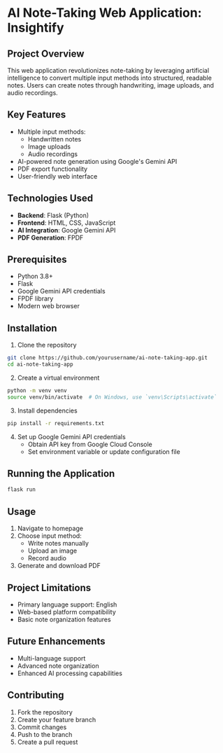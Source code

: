 # AI Note-Taking Web Application: Insightify

## Project Overview

This web application revolutionizes note-taking by leveraging artificial intelligence to convert multiple input methods into structured, readable notes. Users can create notes through handwriting, image uploads, and audio recordings.

## Key Features

- Multiple input methods:
  - Handwritten notes
  - Image uploads
  - Audio recordings
- AI-powered note generation using Google's Gemini API
- PDF export functionality
- User-friendly web interface

## Technologies Used

- **Backend**: Flask (Python)
- **Frontend**: HTML, CSS, JavaScript
- **AI Integration**: Google Gemini API
- **PDF Generation**: FPDF

## Prerequisites

- Python 3.8+
- Flask
- Google Gemini API credentials
- FPDF library
- Modern web browser

## Installation

1. Clone the repository
```bash
git clone https://github.com/yourusername/ai-note-taking-app.git
cd ai-note-taking-app
```

2. Create a virtual environment
```bash
python -m venv venv
source venv/bin/activate  # On Windows, use `venv\Scripts\activate`
```

3. Install dependencies
```bash
pip install -r requirements.txt
```

4. Set up Google Gemini API credentials
   - Obtain API key from Google Cloud Console
   - Set environment variable or update configuration file

## Running the Application

```bash
flask run
```

## Usage

1. Navigate to homepage
2. Choose input method:
   - Write notes manually
   - Upload an image
   - Record audio
3. Generate and download PDF

## Project Limitations

- Primary language support: English
- Web-based platform compatibility
- Basic note organization features

## Future Enhancements

- Multi-language support
- Advanced note organization
- Enhanced AI processing capabilities

## Contributing

1. Fork the repository
2. Create your feature branch
3. Commit changes
4. Push to the branch
5. Create a pull request
